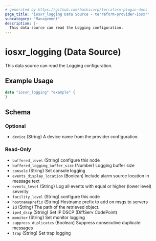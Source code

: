 ```yaml
---
# generated by https://github.com/hashicorp/terraform-plugin-docs
page_title: "iosxr_logging Data Source - terraform-provider-iosxr"
subcategory: "Management"
description: |-
  This data source can read the Logging configuration.
---
```


# iosxr_logging (Data Source)

This data source can read the Logging configuration.

## Example Usage

```terraform
data "iosxr_logging" "example" {
}
```

<!-- schema generated by tfplugindocs -->
## Schema

### Optional

- `device` (String) A device name from the provider configuration.

### Read-Only

- `buffered_level` (String) configure this node
- `buffered_logging_buffer_size` (Number) Logging buffer size
- `console` (String) Set console logging
- `events_display_location` (Boolean) Include alarm source location in message text
- `events_level` (String) Log all events with equal or higher (lower level) severity
- `facility_level` (String) configure this node
- `hostnameprefix` (String) Hostname prefix to add on msgs to servers
- `id` (String) The path of the retrieved object.
- `ipv4_dscp` (String) Set IP DSCP (DiffServ CodePoint)
- `monitor` (String) Set monitor logging
- `suppress_duplicates` (Boolean) Suppress consecutive duplicate messages
- `trap` (String) Set trap logging


